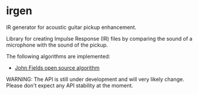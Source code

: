 # irgen
IR generator for acoustic guitar pickup enhancement.

Library for creating Impulse Response (IR) files by comparing the 
sound of a microphone with the sound of the pickup.

The following algorithms are implemented:

* [John Fields open source algorithm](http://acousticir.free.fr/spip.php?article136&var_mode=calcul)

WARNING: The API is still under development and will very likely change. 
Please don't expect any API stability at the moment.
